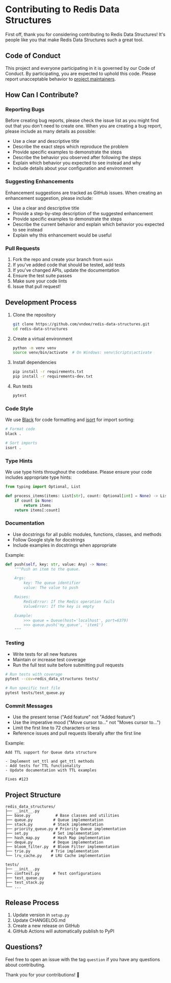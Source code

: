 # Contributing to Redis Data Structures

First off, thank you for considering contributing to Redis Data Structures! It's people like you that make Redis Data Structures such a great tool.

## Code of Conduct

This project and everyone participating in it is governed by our Code of Conduct. By participating, you are expected to uphold this code. Please report unacceptable behavior to [project maintainers](mailto:maintainers@example.com).

## How Can I Contribute?

### Reporting Bugs

Before creating bug reports, please check the issue list as you might find out that you don't need to create one. When you are creating a bug report, please include as many details as possible:

* Use a clear and descriptive title
* Describe the exact steps which reproduce the problem
* Provide specific examples to demonstrate the steps
* Describe the behavior you observed after following the steps
* Explain which behavior you expected to see instead and why
* Include details about your configuration and environment

### Suggesting Enhancements

Enhancement suggestions are tracked as GitHub issues. When creating an enhancement suggestion, please include:

* Use a clear and descriptive title
* Provide a step-by-step description of the suggested enhancement
* Provide specific examples to demonstrate the steps
* Describe the current behavior and explain which behavior you expected to see instead
* Explain why this enhancement would be useful

### Pull Requests

1. Fork the repo and create your branch from `main`
2. If you've added code that should be tested, add tests
3. If you've changed APIs, update the documentation
4. Ensure the test suite passes
5. Make sure your code lints
6. Issue that pull request!

## Development Process

1. Clone the repository
   ```bash
   git clone https://github.com/vndee/redis-data-structures.git
   cd redis-data-structures
   ```

2. Create a virtual environment
   ```bash
   python -m venv venv
   source venv/bin/activate  # On Windows: venv\Scripts\activate
   ```

3. Install dependencies
   ```bash
   pip install -r requirements.txt
   pip install -r requirements-dev.txt
   ```

4. Run tests
   ```bash
   pytest
   ```

### Code Style

We use [Black](https://github.com/psf/black) for code formatting and [isort](https://pycqa.github.io/isort/) for import sorting:

```bash
# Format code
black .

# Sort imports
isort .
```

### Type Hints

We use type hints throughout the codebase. Please ensure your code includes appropriate type hints:

```python
from typing import Optional, List

def process_items(items: List[str], count: Optional[int] = None) -> List[str]:
    if count is None:
        return items
    return items[:count]
```

### Documentation

* Use docstrings for all public modules, functions, classes, and methods
* Follow Google style for docstrings
* Include examples in docstrings when appropriate

Example:
```python
def push(self, key: str, value: Any) -> None:
    """Push an item to the queue.

    Args:
        key: The queue identifier
        value: The value to push

    Raises:
        RedisError: If the Redis operation fails
        ValueError: If the key is empty

    Example:
        >>> queue = Queue(host='localhost', port=6379)
        >>> queue.push('my_queue', 'item1')
    """
```

### Testing

* Write tests for all new features
* Maintain or increase test coverage
* Run the full test suite before submitting pull requests

```bash
# Run tests with coverage
pytest --cov=redis_data_structures tests/

# Run specific test file
pytest tests/test_queue.py
```

### Commit Messages

* Use the present tense ("Add feature" not "Added feature")
* Use the imperative mood ("Move cursor to..." not "Moves cursor to...")
* Limit the first line to 72 characters or less
* Reference issues and pull requests liberally after the first line

Example:
```
Add TTL support for Queue data structure

- Implement set_ttl and get_ttl methods
- Add tests for TTL functionality
- Update documentation with TTL examples

Fixes #123
```

## Project Structure

```
redis_data_structures/
├── __init__.py
├── base.py           # Base classes and utilities
├── queue.py         # Queue implementation
├── stack.py         # Stack implementation
├── priority_queue.py # Priority Queue implementation
├── set.py           # Set implementation
├── hash_map.py      # Hash Map implementation
├── deque.py         # Deque implementation
├── bloom_filter.py  # Bloom Filter implementation
├── trie.py         # Trie implementation
└── lru_cache.py    # LRU Cache implementation

tests/
├── __init__.py
├── conftest.py      # Test configurations
├── test_queue.py
├── test_stack.py
└── ...
```

## Release Process

1. Update version in `setup.py`
2. Update CHANGELOG.md
3. Create a new release on GitHub
4. GitHub Actions will automatically publish to PyPI

## Questions?

Feel free to open an issue with the tag `question` if you have any questions about contributing.

Thank you for your contributions! 🎉
